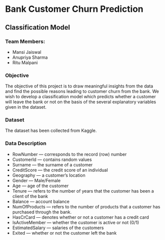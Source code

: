 # Bank Customer Churn Prediction
## Classification Model

### Team Members:
* Mansi Jaiswal
* Anupriya Sharma
* Ritu Malpani

### Objective
The objective of this project is to draw meaningful insights from the data and find the possible reasons leading to customer churn from the bank. We wish to develop a classification model which predicts whether a customer will leave the bank or not on the basis of the several explanatory variables given in the dataset.

### Dataset
The dataset has been collected from Kaggle.

### Data Description
* RowNumber — corresponds to the record (row) number
* CustomerId — contains random values
* Surname — the surname of a customer
* CreditScore — the credit score of an individual
* Geography — a customer’s location
* Gender — Male/Female
* Age — age of the customer
* Tenure — refers to the number of years that the customer has been a client of the bank
* Balance — account balance 
* NumOfProducts — refers to the number of products that a customer has purchased through the bank.
* HasCrCard — denotes whether or not a customer has a credit card
* IsActiveMember — whether the customer is active or not (0/1)
* EstimatedSalary — salaries of the customers
* Exited — whether or not the customer left the bank
